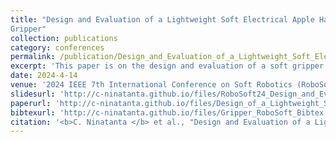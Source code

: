 ```yaml
---
title: "Design and Evaluation of a Lightweight Soft Electrical Apple Harvesting
Gripper"
collection: publications
category: conferences
permalink: /publication/Design_and_Evaluation_of_a_Lightweight_Soft_Electrical_Apple_Harvesting_Gripper
excerpt: 'This paper is on the design and evaluation of a soft gripper for apple harvesting. At a weight of 0.306kg and height of 0.219m, the gripper achieved a successful harvesting rate of 87.5%.'
date: 2024-4-14
venue: '2024 IEEE 7th International Conference on Soft Robotics (RoboSoft)'
slidesurl: 'http://c-ninatanta.github.io/files/RoboSoft24_Design_and_Evaluation_of_a_Soft_Electrical_Apple_Harvesting_Gripper.pdf'
paperurl: 'http://c-ninatanta.github.io/files/Design_of_a_Lightweight_Soft_Electrical_Apple_Harvesting_Gripper.pdf'
bibtexurl: 'http://c-ninatanta.github.io/files/Gripper_RoboSoft_Bibtex.bib'
citation: '<b>C. Ninatanta </b> et al., "Design and Evaluation of a Lightweight Soft Electrical Apple Harvesting Gripper," 2024 IEEE 7th International Conference on Soft Robotics (RoboSoft), San Diego, CA, USA, 2024, pp. 479-484, doi: 10.1109/RoboSoft60065.2024.10521995.'
---
```

<!--The contents above will be part of a list of publications, if the user clicks the link for the publication than the contents of section will be rendered as a full page, allowing you to provide more information about the paper for the reader. When publications are displayed as a single page, the contents of the above "citation" field will automatically be included below this section in a smaller font.

![Apple Gripper Prototype](/images/profile.jpg){:style="max-width:500px; display:block; margin:auto;"}
-->
